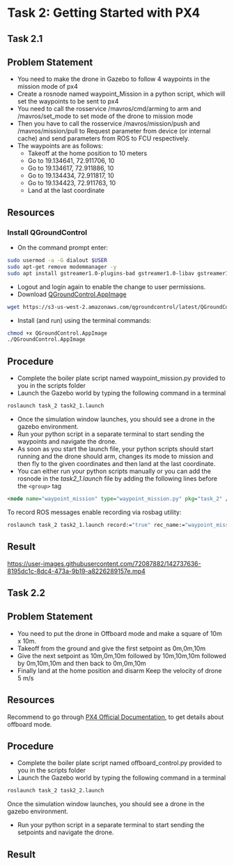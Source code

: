 # Task 2: Getting Started with PX4

## Task 2.1

## Problem Statement
- You need to make the drone in Gazebo to follow 4 waypoints in the mission mode of px4
- Create a rosnode named waypoint_Mission in a python script, which will set the waypoints to be sent to px4
- You need to call the rosservice /mavros/cmd/arming to arm and /mavros/set_mode to set mode of the drone to mission mode
- Then you have to call the rosservice /mavros/mission/push and /mavros/mission/pull to Request parameter from device (or internal cache) and send parameters from ROS to FCU respectively.
- The waypoints are as follows:
    - Takeoff at the home position to 10 meters
    - Go to 19.134641, 72.911706, 10
    - Go to 19.134617, 72.911886, 10
    - Go to 19.134434, 72.911817, 10
    - Go to 19.134423, 72.911763, 10
    - Land at the last coordinate

## Resources

### Install QGroundControl
- On the command prompt enter:
```bash
sudo usermod -a -G dialout $USER
sudo apt-get remove modemmanager -y
sudo apt install gstreamer1.0-plugins-bad gstreamer1.0-libav gstreamer1.0-gl -y
```
- Logout and login again to enable the change to user permissions.
- Download [QGroundControl.AppImage](https://s3-us-west-2.amazonaws.com/qgroundcontrol/latest/QGroundControl.AppImage)
```bash
wget https://s3-us-west-2.amazonaws.com/qgroundcontrol/latest/QGroundControl.AppImage
```
- Install (and run) using the terminal commands:

```bash
chmod +x QGroundControl.AppImage
./QGroundControl.AppImage
```

## Procedure
- Complete the boiler plate script named waypoint_mission.py provided to you in the scripts folder
- Launch the Gazebo world by typing the following command in a terminal
```bash
roslaunch task_2 task2_1.launch
```
- Once the simulation window launches, you should see a drone in the gazebo environment.
- Run your python script in a separate terminal to start sending the waypoints and navigate the drone.
- As soon as you start the launch file, your python scripts should start running and the drone should arm, changes its mode to mission and then fly to the given coordinates and then land at the last coordinate.
- You can either run your python scripts manually or you can add the rosnode in the *task2_1.launch* file by adding the following lines before the ```<group>``` tag
```xml
<node name="waypoint_mission" type="waypoint_mission.py" pkg="task_2" />
```
To record ROS messages enable recording via rosbag utility:
```bash
roslaunch task_2 task2_1.launch record:="true" rec_name:="waypoint_mission.bag"
```
## Result
https://user-images.githubusercontent.com/72087882/142737636-8195dc1c-8dc4-473a-9b19-a8226289157e.mp4

## Task 2.2

## Problem Statement
- You need to put the drone in Offboard mode and make a square of 10m x 10m.
- Takeoff from the ground and give the first setpoint as 0m,0m,10m
- Give the next setpoint as 10m,0m,10m followed by 10m,10m,10m followed by 0m,10m,10m and then back to 0m,0m,10m
- Finally land at the home position and disarm
Keep the velocity of drone 5 m/s

## Resources
Recommend to go through [PX4 Official Documentation](https://docs.px4.io/master/en/flight_modes/offboard.html), to get details about offboard mode.

## Procedure
- Complete the boiler plate script named offboard_control.py provided to you in the scripts folder
- Launch the Gazebo world by typing the following command in a terminal
```bash
roslaunch task_2 task2_2.launch
```
Once the simulation window launches, you should see a drone in the gazebo environment.
- Run your python script in a separate terminal to start sending the setpoints and navigate the drone.

## Result
